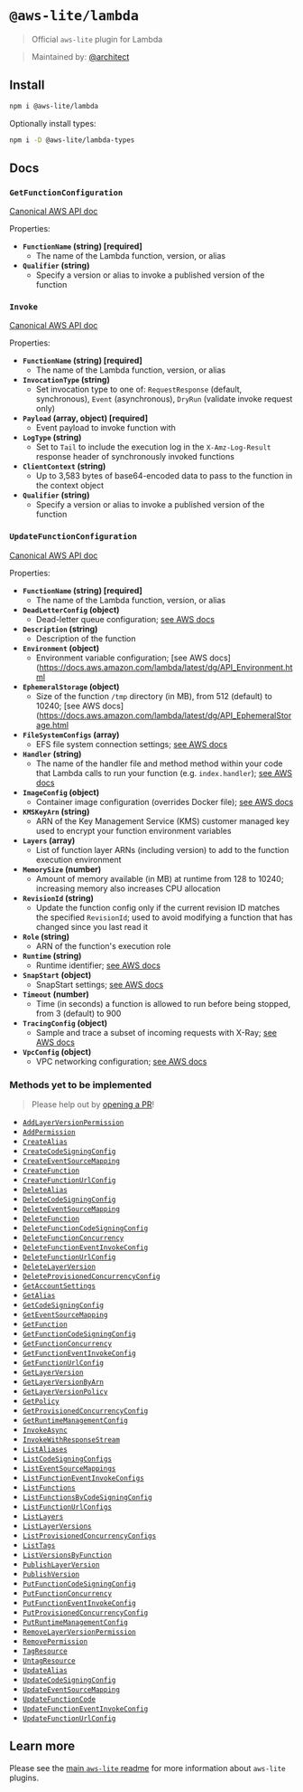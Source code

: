 # `@aws-lite/lambda`

> Official `aws-lite` plugin for Lambda

> Maintained by: [@architect](https://github.com/architect)


## Install

```sh
npm i @aws-lite/lambda
```

Optionally install types:

```sh
npm i -D @aws-lite/lambda-types
```


## Docs

<!-- ! Do not remove METHOD_DOCS_START / METHOD_DOCS_END ! -->
<!-- METHOD_DOCS_START -->
### `GetFunctionConfiguration`

[Canonical AWS API doc](https://docs.aws.amazon.com/lambda/latest/dg/API_GetFunctionConfiguration.html)

Properties:
- **`FunctionName` (string) [required]**
  - The name of the Lambda function, version, or alias
- **`Qualifier` (string)**
  - Specify a version or alias to invoke a published version of the function


### `Invoke`

[Canonical AWS API doc](https://docs.aws.amazon.com/lambda/latest/dg/API_Invoke.html)

Properties:
- **`FunctionName` (string) [required]**
  - The name of the Lambda function, version, or alias
- **`InvocationType` (string)**
  - Set invocation type to one of: `RequestResponse` (default, synchronous), `Event` (asynchronous), `DryRun` (validate invoke request only)
- **`Payload` (array, object) [required]**
  - Event payload to invoke function with
- **`LogType` (string)**
  - Set to `Tail` to include the execution log in the `X-Amz-Log-Result` response header of synchronously invoked functions
- **`ClientContext` (string)**
  - Up to 3,583 bytes of base64-encoded data to pass to the function in the context object
- **`Qualifier` (string)**
  - Specify a version or alias to invoke a published version of the function


### `UpdateFunctionConfiguration`

[Canonical AWS API doc](https://docs.aws.amazon.com/lambda/latest/dg/API_UpdateFunctionConfiguration.html)

Properties:
- **`FunctionName` (string) [required]**
  - The name of the Lambda function, version, or alias
- **`DeadLetterConfig` (object)**
  - Dead-letter queue configuration; [see AWS docs](https://docs.aws.amazon.com/lambda/latest/dg/API_DeadLetterConfig.html)
- **`Description` (string)**
  - Description of the function
- **`Environment` (object)**
  - Environment variable configuration; [see AWS docs](https://docs.aws.amazon.com/lambda/latest/dg/API_Environment.html
- **`EphemeralStorage` (object)**
  - Size of the function `/tmp` directory (in MB), from 512 (default) to 10240; [see AWS docs](https://docs.aws.amazon.com/lambda/latest/dg/API_EphemeralStorage.html
- **`FileSystemConfigs` (array)**
  - EFS file system connection settings; [see AWS docs](https://docs.aws.amazon.com/lambda/latest/dg/API_FileSystemConfig.html)
- **`Handler` (string)**
  - The name of the handler file and method method within your code that Lambda calls to run your function (e.g. `index.handler`); [see AWS docs](https://docs.aws.amazon.com/lambda/latest/dg/foundation-progmodel.html)
- **`ImageConfig` (object)**
  - Container image configuration (overrides Docker file); [see AWS docs](https://docs.aws.amazon.com/lambda/latest/dg/API_ImageConfig.html)
- **`KMSKeyArn` (string)**
  - ARN of the Key Management Service (KMS) customer managed key used to encrypt your function environment variables
- **`Layers` (array)**
  - List of function layer ARNs (including version) to add to the function execution environment
- **`MemorySize` (number)**
  - Amount of memory available (in MB) at runtime from 128 to 10240; increasing memory also increases CPU allocation
- **`RevisionId` (string)**
  - Update the function config only if the current revision ID matches the specified `RevisionId`; used to avoid modifying a function that has changed since you last read it
- **`Role` (string)**
  - ARN of the function's execution role
- **`Runtime` (string)**
  - Runtime identifier; [see AWS docs](https://docs.aws.amazon.com/lambda/latest/dg/lambda-runtimes.html)
- **`SnapStart` (object)**
  - SnapStart settings; [see AWS docs](https://docs.aws.amazon.com/lambda/latest/dg/API_SnapStart.html)
- **`Timeout` (number)**
  - Time (in seconds) a function is allowed to run before being stopped, from 3 (default) to 900
- **`TracingConfig` (object)**
  - Sample and trace a subset of incoming requests with X-Ray; [see AWS docs](https://docs.aws.amazon.com/lambda/latest/dg/API_TracingConfig.html)
- **`VpcConfig` (object)**
  - VPC networking configuration; [see AWS docs](https://docs.aws.amazon.com/lambda/latest/dg/API_VpcConfig.html)


### Methods yet to be implemented

> Please help out by [opening a PR](https://github.com/architect/aws-lite#authoring-aws-lite-plugins)!

- [`AddLayerVersionPermission`](https://docs.aws.amazon.com/lambda/latest/dg/API_AddLayerVersionPermission.html)
- [`AddPermission`](https://docs.aws.amazon.com/lambda/latest/dg/API_AddPermission.html)
- [`CreateAlias`](https://docs.aws.amazon.com/lambda/latest/dg/API_CreateAlias.html)
- [`CreateCodeSigningConfig`](https://docs.aws.amazon.com/lambda/latest/dg/API_CreateCodeSigningConfig.html)
- [`CreateEventSourceMapping`](https://docs.aws.amazon.com/lambda/latest/dg/API_CreateEventSourceMapping.html)
- [`CreateFunction`](https://docs.aws.amazon.com/lambda/latest/dg/API_CreateFunction.html)
- [`CreateFunctionUrlConfig`](https://docs.aws.amazon.com/lambda/latest/dg/API_CreateFunctionUrlConfig.html)
- [`DeleteAlias`](https://docs.aws.amazon.com/lambda/latest/dg/API_DeleteAlias.html)
- [`DeleteCodeSigningConfig`](https://docs.aws.amazon.com/lambda/latest/dg/API_DeleteCodeSigningConfig.html)
- [`DeleteEventSourceMapping`](https://docs.aws.amazon.com/lambda/latest/dg/API_DeleteEventSourceMapping.html)
- [`DeleteFunction`](https://docs.aws.amazon.com/lambda/latest/dg/API_DeleteFunction.html)
- [`DeleteFunctionCodeSigningConfig`](https://docs.aws.amazon.com/lambda/latest/dg/API_DeleteFunctionCodeSigningConfig.html)
- [`DeleteFunctionConcurrency`](https://docs.aws.amazon.com/lambda/latest/dg/API_DeleteFunctionConcurrency.html)
- [`DeleteFunctionEventInvokeConfig`](https://docs.aws.amazon.com/lambda/latest/dg/API_DeleteFunctionEventInvokeConfig.html)
- [`DeleteFunctionUrlConfig`](https://docs.aws.amazon.com/lambda/latest/dg/API_DeleteFunctionUrlConfig.html)
- [`DeleteLayerVersion`](https://docs.aws.amazon.com/lambda/latest/dg/API_DeleteLayerVersion.html)
- [`DeleteProvisionedConcurrencyConfig`](https://docs.aws.amazon.com/lambda/latest/dg/API_DeleteProvisionedConcurrencyConfig.html)
- [`GetAccountSettings`](https://docs.aws.amazon.com/lambda/latest/dg/API_GetAccountSettings.html)
- [`GetAlias`](https://docs.aws.amazon.com/lambda/latest/dg/API_GetAlias.html)
- [`GetCodeSigningConfig`](https://docs.aws.amazon.com/lambda/latest/dg/API_GetCodeSigningConfig.html)
- [`GetEventSourceMapping`](https://docs.aws.amazon.com/lambda/latest/dg/API_GetEventSourceMapping.html)
- [`GetFunction`](https://docs.aws.amazon.com/lambda/latest/dg/API_GetFunction.html)
- [`GetFunctionCodeSigningConfig`](https://docs.aws.amazon.com/lambda/latest/dg/API_GetFunctionCodeSigningConfig.html)
- [`GetFunctionConcurrency`](https://docs.aws.amazon.com/lambda/latest/dg/API_GetFunctionConcurrency.html)
- [`GetFunctionEventInvokeConfig`](https://docs.aws.amazon.com/lambda/latest/dg/API_GetFunctionEventInvokeConfig.html)
- [`GetFunctionUrlConfig`](https://docs.aws.amazon.com/lambda/latest/dg/API_GetFunctionUrlConfig.html)
- [`GetLayerVersion`](https://docs.aws.amazon.com/lambda/latest/dg/API_GetLayerVersion.html)
- [`GetLayerVersionByArn`](https://docs.aws.amazon.com/lambda/latest/dg/API_GetLayerVersionByArn.html)
- [`GetLayerVersionPolicy`](https://docs.aws.amazon.com/lambda/latest/dg/API_GetLayerVersionPolicy.html)
- [`GetPolicy`](https://docs.aws.amazon.com/lambda/latest/dg/API_GetPolicy.html)
- [`GetProvisionedConcurrencyConfig`](https://docs.aws.amazon.com/lambda/latest/dg/API_GetProvisionedConcurrencyConfig.html)
- [`GetRuntimeManagementConfig`](https://docs.aws.amazon.com/lambda/latest/dg/API_GetRuntimeManagementConfig.html)
- [`InvokeAsync`](https://docs.aws.amazon.com/lambda/latest/dg/API_InvokeAsync.html)
- [`InvokeWithResponseStream`](https://docs.aws.amazon.com/lambda/latest/dg/API_InvokeWithResponseStream.html)
- [`ListAliases`](https://docs.aws.amazon.com/lambda/latest/dg/API_ListAliases.html)
- [`ListCodeSigningConfigs`](https://docs.aws.amazon.com/lambda/latest/dg/API_ListCodeSigningConfigs.html)
- [`ListEventSourceMappings`](https://docs.aws.amazon.com/lambda/latest/dg/API_ListEventSourceMappings.html)
- [`ListFunctionEventInvokeConfigs`](https://docs.aws.amazon.com/lambda/latest/dg/API_ListFunctionEventInvokeConfigs.html)
- [`ListFunctions`](https://docs.aws.amazon.com/lambda/latest/dg/API_ListFunctions.html)
- [`ListFunctionsByCodeSigningConfig`](https://docs.aws.amazon.com/lambda/latest/dg/API_ListFunctionsByCodeSigningConfig.html)
- [`ListFunctionUrlConfigs`](https://docs.aws.amazon.com/lambda/latest/dg/API_ListFunctionUrlConfigs.html)
- [`ListLayers`](https://docs.aws.amazon.com/lambda/latest/dg/API_ListLayers.html)
- [`ListLayerVersions`](https://docs.aws.amazon.com/lambda/latest/dg/API_ListLayerVersions.html)
- [`ListProvisionedConcurrencyConfigs`](https://docs.aws.amazon.com/lambda/latest/dg/API_ListProvisionedConcurrencyConfigs.html)
- [`ListTags`](https://docs.aws.amazon.com/lambda/latest/dg/API_ListTags.html)
- [`ListVersionsByFunction`](https://docs.aws.amazon.com/lambda/latest/dg/API_ListVersionsByFunction.html)
- [`PublishLayerVersion`](https://docs.aws.amazon.com/lambda/latest/dg/API_PublishLayerVersion.html)
- [`PublishVersion`](https://docs.aws.amazon.com/lambda/latest/dg/API_PublishVersion.html)
- [`PutFunctionCodeSigningConfig`](https://docs.aws.amazon.com/lambda/latest/dg/API_PutFunctionCodeSigningConfig.html)
- [`PutFunctionConcurrency`](https://docs.aws.amazon.com/lambda/latest/dg/API_PutFunctionConcurrency.html)
- [`PutFunctionEventInvokeConfig`](https://docs.aws.amazon.com/lambda/latest/dg/API_PutFunctionEventInvokeConfig.html)
- [`PutProvisionedConcurrencyConfig`](https://docs.aws.amazon.com/lambda/latest/dg/API_PutProvisionedConcurrencyConfig.html)
- [`PutRuntimeManagementConfig`](https://docs.aws.amazon.com/lambda/latest/dg/API_PutRuntimeManagementConfig.html)
- [`RemoveLayerVersionPermission`](https://docs.aws.amazon.com/lambda/latest/dg/API_RemoveLayerVersionPermission.html)
- [`RemovePermission`](https://docs.aws.amazon.com/lambda/latest/dg/API_RemovePermission.html)
- [`TagResource`](https://docs.aws.amazon.com/lambda/latest/dg/API_TagResource.html)
- [`UntagResource`](https://docs.aws.amazon.com/lambda/latest/dg/API_UntagResource.html)
- [`UpdateAlias`](https://docs.aws.amazon.com/lambda/latest/dg/API_UpdateAlias.html)
- [`UpdateCodeSigningConfig`](https://docs.aws.amazon.com/lambda/latest/dg/API_UpdateCodeSigningConfig.html)
- [`UpdateEventSourceMapping`](https://docs.aws.amazon.com/lambda/latest/dg/API_UpdateEventSourceMapping.html)
- [`UpdateFunctionCode`](https://docs.aws.amazon.com/lambda/latest/dg/API_UpdateFunctionCode.html)
- [`UpdateFunctionEventInvokeConfig`](https://docs.aws.amazon.com/lambda/latest/dg/API_UpdateFunctionEventInvokeConfig.html)
- [`UpdateFunctionUrlConfig`](https://docs.aws.amazon.com/lambda/latest/dg/API_UpdateFunctionUrlConfig.html)
<!-- METHOD_DOCS_END -->


## Learn more

Please see the [main `aws-lite` readme](https://github.com/architect/aws-lite) for more information about `aws-lite` plugins.
